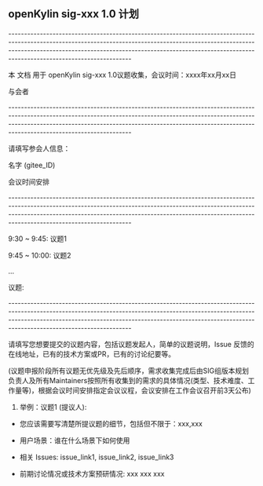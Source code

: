 ## openKylin sig-xxx 1.0 计划

\---------------------------------------------------------------------------------------------------------------------------------------------------------------------------------------------------------------------------------------------------------------------------------

本 文档 用于 openKylin sig-xxx 1.0议题收集，会议时间：xxxx年xx月xx日



与会者

\---------------------------------------------------------------------------------------------------------------------------------------------------------------------------------------------------------------------------------------------------------------------------------



请填写参会人信息：





名字 (gitee_ID)



会议时间安排

\---------------------------------------------------------------------------------------------------------------------------------------------------------------------------------------------------------------------------------------------------------------------------------



9:30 ~ 9:45: 议题1

9:45 ~ 10:00: 议题2

...







议题:

\---------------------------------------------------------------------------------------------------------------------------------------------------------------------------------------------------------------------------------------------------------------------------------

请填写您想要提交的议题内容，包括议题发起人，简单的议题说明，Issue 反馈的在线地址，已有的技术方案或PR，已有的讨论纪要等。

(议题申报阶段所有议题无优先级及先后顺序，需求收集完成后由SIG组版本规划负责人及所有Maintainers按照所有收集到的需求的具体情况(类型、技术难度、工作量等)，根据会议时间安排指定会议议程，会议安排在工作会议召开前3天公布)





1. 举例：议题1 (提议人):

- 您应该需要写清楚所提议题的细节，包括但不限于：xxx,xxx

- 用户场景：谁在什么场景下如何使用

- 相关 Issues: issue_link1, issue_link2, issue_link3

- 前期讨论情况或技术方案预研情况: xxx xxx xxx